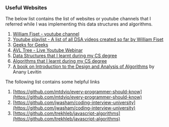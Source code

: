 ### Useful Websites

The below list contains the list of websites or youtube channels that I referred while I was implementing this data structures and algorithms.

1. [William Fiset - youtube channel](https://www.youtube.com/channel/UCD8yeTczadqdARzQUp29PJw)
2. [Youtube playlist - A list of all DSA videos created so far by William Fiset](https://www.youtube.com/playlist?list=PLDd6ofQIcSMMc1fzkLYFwZT072DB0ZrMS)
3. [Geeks for Geeks](https://www.geeksforgeeks.org/)
4. [AVL Tree - Live Youtube Webinar](https://www.youtube.com/watch?v=a96JFhw5Ee4)
5. [Data Structures that I learnt during my CS degree](http://gtu-info.com/Subject/2130702/DS/Data_Structures/Syllabus)
6. [Algorithms that I learnt during my CS degree](http://gtu-info.com/Subject/2150703/ADA/Analysis_and_Design_of_Algorithms/Syllabus)
7. [A book on Introduction to the Design and Analysis of Algorithms](https://amzn.to/2WPFzuW) by Anany Levitin

The following list contains some helpful links

1. [https://github.com/mtdvio/every-programmer-should-know](https://github.com/mtdvio/every-programmer-should-know)
2. [https://github.com/jwasham/coding-interview-university](https://github.com/jwasham/coding-interview-university)
3. [https://github.com/trekhleb/javascript-algorithms](https://github.com/trekhleb/javascript-algorithms)
